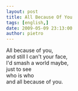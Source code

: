 ```yaml
---
layout: post
title: All Because Of You
tags: [english,]
date: 2009-05-09 23:13:00
author: pietro
---
```

All because of you,<br/>and still I can't your face,<br/>I'd smash a world maybe,<br/>just to see<br/>who is who<br/>and all because of you.
